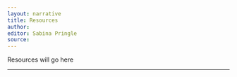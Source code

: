 ```yaml
---
layout: narrative
title: Resources
author:
editor: Sabina Pringle
source:
---
```


Resources will go here

---

